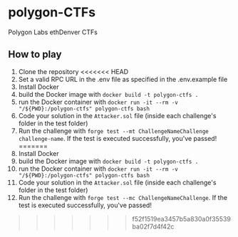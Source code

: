 # polygon-CTFs
Polygon Labs ethDenver CTFs

## How to play
1. Clone the repository
<<<<<<< HEAD
2. Set a valid RPC URL in the .env file as specified in the .env.example file
3. Install Docker
4. build the Docker image with `docker build -t polygon-ctfs .`
5. run the Docker container with `docker run -it --rm -v "/${PWD}:/polygon-ctfs" polygon-ctfs bash`
6. Code your solution in the `Attacker.sol` file (inside each challenge's folder in the test folder)
7. Run the challenge with `forge test --mt ChallengeNameChallenge challenge-name`. If the test is executed successfully, you've passed!
=======
2. Install Docker
3. build the Docker image with `docker build -t polygon-ctfs .`
4. run the Docker container with `docker run -it --rm -v "/${PWD}:/polygon-ctfs" polygon-ctfs bash`
5. Code your solution in the `Attacker.sol` file (inside each challenge's folder in the test folder)
6. Run the challenge with `forge test --mc ChallengeNameChallenge`. If the test is executed successfully, you've passed!
>>>>>>> f52f1519ea3457b5a830a0f35539ba02f7d4f42c
